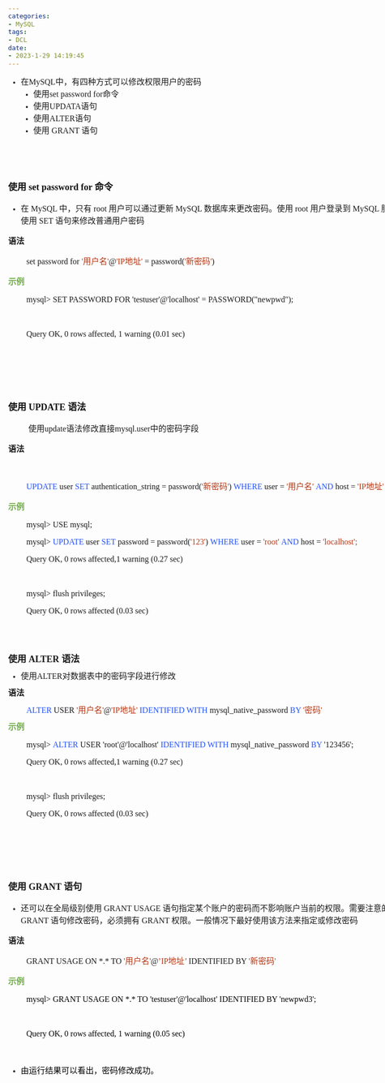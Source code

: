 ```yaml
---
categories:
- MySQL
tags:
- DCL
date:
- 2023-1-29 14:19:45
---
```


<body lang=zh-CN style='font-family:Calibri;font-size:11.0pt'>
<!--StartFragment-->

<div style='direction:ltr;border-width:100%'>

<div style='direction:ltr;margin-top:0in;margin-left:0in;width:8.8652in'>

<div style='direction:ltr;margin-top:0in;margin-left:0in;width:8.8652in'>

<ul type=disc style='direction:ltr;unicode-bidi:embed;margin-top:0in;
 margin-bottom:0in'>
 <li style='margin-top:0;margin-bottom:0;vertical-align:middle'><span
     style='font-family:"Microsoft YaHei UI";font-size:12.0pt' lang=zh-CN>在</span><span
     style='font-family:"Comic Sans MS";font-size:12.0pt' lang=en-US>MySQL</span><span
     style='font-family:"Microsoft YaHei UI";font-size:12.0pt' lang=zh-CN>中，有四种方式可以修改权限用户的密码</span></li>
 <ul type=disc style='direction:ltr;unicode-bidi:embed;margin-top:0in;
  margin-bottom:0in'>
  <li style='margin-top:0;margin-bottom:0;vertical-align:middle'><span
      style='font-family:"Microsoft YaHei UI";font-size:12.0pt' lang=zh-CN>使用</span><span
      style='font-family:"Comic Sans MS";font-size:12.0pt' lang=en-US>set
      password for</span><span style='font-family:"Microsoft YaHei UI";
      font-size:12.0pt' lang=zh-CN>命令</span></li>
  <li style='margin-top:0;margin-bottom:0;vertical-align:middle'><span
      style='font-family:"Microsoft YaHei UI";font-size:12.0pt' lang=zh-CN>使用</span><span
      style='font-family:"Comic Sans MS";font-size:12.0pt' lang=en-US>UPDATA</span><span
      style='font-family:"Microsoft YaHei UI";font-size:12.0pt' lang=zh-CN>语句</span></li>
  <li style='margin-top:0;margin-bottom:0;vertical-align:middle'><span
      style='font-family:"Microsoft YaHei UI";font-size:12.0pt' lang=zh-CN>使用</span><span
      style='font-family:"Comic Sans MS";font-size:12.0pt' lang=en-US>ALTER</span><span
      style='font-family:"Microsoft YaHei UI";font-size:12.0pt' lang=zh-CN>语句</span></li>
  <li style='margin-top:0;margin-bottom:0;vertical-align:middle'><span
      style='font-family:"Microsoft YaHei UI";font-size:12.0pt'>使用</span><span
      style='font-family:"Comic Sans MS";font-size:12.0pt'> GRANT </span><span
      style='font-family:"Microsoft YaHei UI";font-size:12.0pt'>语句</span></li>
 </ul>
</ul>

<p style='font-family:"Comic Sans MS";font-size:12.0pt'>&nbsp;</p>

<p style='font-family:"Comic Sans MS";font-size:12.0pt'>&nbsp;</p>

<p style='font-size:13.5pt'><span style='font-weight:bold;
font-family:"Microsoft YaHei UI";color:#111111' lang=zh-CN>使用</span><span
style='font-weight:bold;font-family:"Comic Sans MS";color:#111111' lang=en-US>
set password for </span><span style='font-weight:bold;font-family:"Microsoft YaHei UI";
color:#111111' lang=zh-CN>命令</span><span style='font-family:"Microsoft YaHei UI"'
lang=zh-CN>&nbsp;</span></p>

<ul type=disc style='direction:ltr;unicode-bidi:embed;margin-top:0in;
 margin-bottom:0in'>
 <li style='margin-top:0;margin-bottom:0;vertical-align:middle'><span
     style='font-family:"Microsoft YaHei UI";font-size:12.0pt'>在</span><span
     style='font-family:"Comic Sans MS";font-size:12.0pt'> MySQL </span><span
     style='font-family:"Microsoft YaHei UI";font-size:12.0pt'>中，只有</span><span
     style='font-family:"Comic Sans MS";font-size:12.0pt'> root </span><span
     style='font-family:"Microsoft YaHei UI";font-size:12.0pt'>用户可以通过更新</span><span
     style='font-family:"Comic Sans MS";font-size:12.0pt'> MySQL </span><span
     style='font-family:"Microsoft YaHei UI";font-size:12.0pt'>数据库来更改密码。使用</span><span
     style='font-family:"Comic Sans MS";font-size:12.0pt'> root </span><span
     style='font-family:"Microsoft YaHei UI";font-size:12.0pt'>用户登录到</span><span
     style='font-family:"Comic Sans MS";font-size:12.0pt'> MySQL </span><span
     style='font-family:"Microsoft YaHei UI";font-size:12.0pt'>服务器后，可以使用</span><span
     style='font-family:"Comic Sans MS";font-size:12.0pt'> SET </span><span
     style='font-family:"Microsoft YaHei UI";font-size:12.0pt'>语句来修改普通用户密码</span></li>
</ul>

<p style='font-family:"Microsoft YaHei UI";font-size:12.0pt'><span
style='font-weight:bold'>语法</span></p>

<p style='margin-left:.375in;font-size:12.0pt'><span
style='font-family:"Comic Sans MS"' lang=zh-CN>set password for </span><span
style='font-family:"Comic Sans MS";color:#B43512' lang=en-US>'</span><span
style='font-family:"Microsoft YaHei UI";color:#B43512' lang=zh-CN>用户名</span><span
style='font-family:"Comic Sans MS";color:#B43512' lang=en-US>'</span><span
style='font-family:"Comic Sans MS"' lang=zh-CN>@</span><span style='font-family:
"Comic Sans MS";color:#B43512' lang=en-US>'IP</span><span style='font-family:
"Microsoft YaHei UI";color:#B43512' lang=zh-CN>地址</span><span style='font-family:
"Comic Sans MS";color:#B43512' lang=en-US>'</span><span style='font-family:
"Comic Sans MS"' lang=zh-CN> = password(</span><span style='font-family:"Comic Sans MS";
color:#B43512' lang=zh-CN>'</span><span style='font-family:"Microsoft YaHei UI";
color:#B43512' lang=zh-CN>新密码</span><span style='font-family:"Comic Sans MS";
color:#B43512' lang=zh-CN>'</span><span style='font-family:"Comic Sans MS"'
lang=zh-CN>)</span></p>

<p style='font-family:"Microsoft YaHei UI";font-size:12.0pt;
color:#70AD47'><span style='font-weight:bold'>示例</span></p>

<p style='margin-left:.375in;font-family:"Comic Sans MS";font-size:
12.0pt'>mysql&gt; SET PASSWORD FOR 'testuser'@'localhost' =
PASSWORD(&quot;newpwd&quot;);</p>

<p style='margin-left:.375in;font-family:"Comic Sans MS";font-size:
12.0pt'>&nbsp;</p>

<p style='margin-left:.375in;font-family:"Comic Sans MS";font-size:
12.0pt'>Query OK, 0 rows affected, 1 warning (0.01 sec)</p>

<p style='margin-left:.375in;font-family:"Comic Sans MS";font-size:
12.0pt'>&nbsp;</p>

<p style='font-family:"Comic Sans MS";font-size:12.0pt'>&nbsp;</p>

<p style='font-family:"Comic Sans MS";font-size:12.0pt'>&nbsp;</p>

<p style='font-size:13.5pt;color:#111111'><span style='font-weight:
bold;font-family:"Microsoft YaHei UI"' lang=zh-CN>使用</span><span
style='font-weight:bold;font-family:"Comic Sans MS"' lang=en-US> </span><span
style='font-weight:bold;font-family:"Comic Sans MS"' lang=zh-CN>UPDATE</span><span
style='font-weight:bold;font-family:"Comic Sans MS"' lang=en-US> </span><span
style='font-weight:bold;font-family:"Microsoft YaHei UI"' lang=zh-CN>语法</span></p>

<p style='margin-left:.375in;font-size:12.0pt'><span
style='font-family:"Microsoft YaHei UI"' lang=zh-CN>&nbsp;使用</span><span
style='font-family:"Comic Sans MS"' lang=en-US>update</span><span
style='font-family:"Microsoft YaHei UI"' lang=zh-CN>语法修改直接</span><span
style='font-family:"Comic Sans MS"' lang=en-US>mysql.user</span><span
style='font-family:"Microsoft YaHei UI"' lang=zh-CN>中的密码字段</span></p>

<p style='font-family:"Microsoft YaHei UI";font-size:12.0pt'><span
style='font-weight:bold'>语法</span></p>

<p style='margin-left:.375in;font-family:"Microsoft YaHei UI";
font-size:12.0pt'>&nbsp;</p>

<p style='margin-left:.375in;font-size:12.0pt'><span
style='font-family:"Comic Sans MS";color:#2151FF' lang=en-US>UPDATE</span><span
style='font-family:"Comic Sans MS"' lang=en-US> user </span><span
style='font-family:"Comic Sans MS";color:#2151FF' lang=en-US>SET </span><span
style='font-family:"Comic Sans MS"' lang=zh-CN>authentication_string</span><span
style='font-family:"Comic Sans MS"' lang=en-US> = password(</span><span
style='font-family:"Comic Sans MS";color:#B43512' lang=en-US>'</span><span
style='font-family:"Microsoft YaHei UI";color:#B43512' lang=zh-CN>新密码</span><span
style='font-family:"Comic Sans MS";color:#B43512' lang=en-US>'</span><span
style='font-family:"Comic Sans MS"' lang=en-US>) </span><span style='font-family:
"Comic Sans MS";color:#2151FF' lang=en-US>WHERE</span><span style='font-family:
"Comic Sans MS"' lang=en-US> user = </span><span style='font-family:"Comic Sans MS";
color:#B43512' lang=en-US>'</span><span style='font-family:"Microsoft YaHei UI";
color:#B43512' lang=zh-CN>用户名</span><span style='font-family:"Comic Sans MS";
color:#B43512' lang=en-US>' </span><span style='font-family:"Comic Sans MS";
color:#2151FF' lang=en-US>AND</span><span style='font-family:"Comic Sans MS"'
lang=en-US> host = </span><span style='font-family:"Comic Sans MS";color:#B43512'
lang=en-US>'IP</span><span style='font-family:"Microsoft YaHei UI";color:#B43512'
lang=zh-CN>地址</span><span style='font-family:"Comic Sans MS";color:#B43512'
lang=en-US>'</span></p>

<p style='font-family:"Microsoft YaHei UI";font-size:12.0pt;
color:#70AD47'><span style='font-weight:bold'>示例</span></p>

<p style='margin-left:.375in;font-family:"Comic Sans MS";font-size:
12.0pt'><span lang=zh-CN>mysql&gt;</span><span lang=en-US> USE mysql;</span></p>

<p style='margin-left:.375in;font-size:12.0pt'><span
style='font-family:"Comic Sans MS"' lang=zh-CN>mysql&gt; </span><span
style='font-family:"Comic Sans MS";color:#2151FF' lang=en-US>UPDATE</span><span
style='font-family:"Comic Sans MS"' lang=zh-CN> user </span><span
style='font-family:"Comic Sans MS";color:#2151FF' lang=en-US>SET</span><span
style='font-family:"Comic Sans MS"' lang=zh-CN> password</span><span
style='font-family:"Comic Sans MS"' lang=en-US> </span><span style='font-family:
"Comic Sans MS"' lang=zh-CN>=</span><span style='font-family:"Comic Sans MS"'
lang=en-US> </span><span style='font-family:"Comic Sans MS"' lang=zh-CN>password(</span><span
style='font-family:"Comic Sans MS";color:#B43512' lang=zh-CN>'123'</span><span
style='font-family:"Comic Sans MS"' lang=zh-CN>) </span><span style='font-family:
"Comic Sans MS";color:#2151FF' lang=en-US>WHERE</span><span style='font-family:
"Comic Sans MS"' lang=zh-CN> user</span><span style='font-family:"Comic Sans MS"'
lang=en-US> </span><span style='font-family:"Comic Sans MS"' lang=zh-CN>=</span><span
style='font-family:"Comic Sans MS"' lang=en-US> </span><span style='font-family:
"Comic Sans MS";color:#B43512' lang=zh-CN>'root' </span><span style='font-family:
"Comic Sans MS";color:#2151FF' lang=en-US>AND </span><span style='font-family:
"Comic Sans MS"' lang=zh-CN>host</span><span style='font-family:"Comic Sans MS"'
lang=en-US> </span><span style='font-family:"Comic Sans MS"' lang=zh-CN>=</span><span
style='font-family:"Comic Sans MS"' lang=en-US> </span><span style='font-family:
"Comic Sans MS";color:#B43512' lang=zh-CN>'localhost';</span><span
style='font-family:"Microsoft YaHei UI"' lang=zh-CN>&nbsp;</span></p>

<p style='margin-left:.375in;font-family:"Comic Sans MS";font-size:
12.0pt'><span lang=zh-CN>Query OK, 0 rows affected</span><span lang=en-US>,1
warning</span><span lang=zh-CN> (0.</span><span lang=en-US>27</span><span
lang=zh-CN> sec)</span></p>

<p style='margin-left:.375in;font-family:"Comic Sans MS";font-size:
12.0pt'>&nbsp;</p>

<p style='margin-left:.375in;font-size:12.0pt'><span
style='font-family:"Comic Sans MS"'>mysql&gt; flush privileges;</span><span
style='font-family:"Microsoft YaHei UI"'>&nbsp;</span></p>

<p style='margin-left:.375in;font-family:"Comic Sans MS";font-size:
12.0pt'>Query OK, 0 rows affected (0.03 sec)</p>

<p style='margin-top:7pt;margin-bottom:7pt;font-family:"Comic Sans MS";
font-size:12.0pt'>&nbsp;</p>

<p style='margin-left:.375in;margin-top:7pt;margin-bottom:7pt;font-family:"Comic Sans MS";
font-size:12.0pt'>&nbsp;</p>

<p style='margin-top:7pt;margin-bottom:7pt;font-size:13.5pt'><span
style='font-weight:bold;font-family:"Microsoft YaHei UI"' lang=zh-CN>使用</span><span
style='font-weight:bold;font-family:"Comic Sans MS"' lang=en-US> ALTER </span><span
style='font-weight:bold;font-family:"Microsoft YaHei UI"' lang=zh-CN>语法</span></p>

<ul type=disc style='direction:ltr;unicode-bidi:embed;margin-top:0in;
 margin-bottom:0in'>
 <li style='margin-top:0;margin-bottom:0;vertical-align:middle;margin-top:7pt;
     margin-bottom:7pt'><span style='font-family:"Microsoft YaHei UI";
     font-size:12.0pt' lang=zh-CN>使用</span><span style='font-family:"Comic Sans MS";
     font-size:12.0pt' lang=en-US>ALTER</span><span style='font-family:"Microsoft YaHei UI";
     font-size:12.0pt' lang=zh-CN>对数据表中的密码字段进行修改</span></li>
</ul>

<p style='margin-top:7pt;margin-bottom:7pt;font-family:"Microsoft YaHei UI";
font-size:12.0pt'><span style='font-weight:bold'>语法</span></p>

<p style='margin-left:.375in;margin-top:7pt;margin-bottom:7pt;font-size:12.0pt'><span
style='font-family:"Comic Sans MS";color:#2151FF' lang=en-US>ALTER</span><span
style='font-family:"Comic Sans MS"' lang=en-US> USER </span><span
style='font-family:"Comic Sans MS";color:#B43512' lang=en-US>'</span><span
style='font-family:"Microsoft YaHei UI";color:#B43512' lang=zh-CN>用户名</span><span
style='font-family:"Comic Sans MS";color:#B43512' lang=en-US>'</span><span
style='font-family:"Comic Sans MS"' lang=en-US>@</span><span style='font-family:
"Comic Sans MS";color:#B43512' lang=en-US>'IP</span><span style='font-family:
"Microsoft YaHei UI";color:#B43512' lang=zh-CN>地址</span><span style='font-family:
"Comic Sans MS";color:#B43512' lang=en-US>' </span><span style='font-family:
"Comic Sans MS";color:#2151FF' lang=en-US>IDENTIFIED WITH</span><span
style='font-family:"Comic Sans MS"' lang=en-US> mysql_native_password </span><span
style='font-family:"Comic Sans MS";color:#2151FF' lang=en-US>BY </span><span
style='font-family:"Comic Sans MS";color:#B43512' lang=en-US>'</span><span
style='font-family:"Microsoft YaHei UI";color:#B43512' lang=zh-CN>密码</span><span
style='font-family:"Comic Sans MS";color:#B43512' lang=en-US>'</span></p>

<p style='margin-top:7pt;margin-bottom:7pt;font-family:"Microsoft YaHei UI";
font-size:12.0pt;color:#70AD47'><span style='font-weight:bold'>示例</span></p>

<p style='margin-left:.375in;font-family:"Comic Sans MS";font-size:
12.0pt'><span lang=zh-CN>mysql&gt; </span><span style='color:#2151FF'
lang=en-US>ALTER</span><span lang=en-US> USER 'root'@'localhost' </span><span
style='color:#2151FF' lang=en-US>IDENTIFIED WITH</span><span lang=en-US>
mysql_native_password </span><span style='color:#2151FF' lang=en-US>BY</span><span
lang=en-US> '123456';</span></p>

<p style='margin-left:.375in;font-family:"Comic Sans MS";font-size:
12.0pt'><span lang=zh-CN>Query OK, 0 rows affected</span><span lang=en-US>,1
warning</span><span lang=zh-CN> (0.</span><span lang=en-US>27</span><span
lang=zh-CN> sec)</span></p>

<p style='margin-left:.375in;font-family:"Comic Sans MS";font-size:
12.0pt'>&nbsp;</p>

<p style='margin-left:.375in;font-size:12.0pt'><span
style='font-family:"Comic Sans MS"'>mysql&gt; flush privileges;</span><span
style='font-family:"Microsoft YaHei UI"'>&nbsp;</span></p>

<p style='margin-left:.375in;font-family:"Comic Sans MS";font-size:
12.0pt'>Query OK, 0 rows affected (0.03 sec)</p>

<p style='font-family:"Comic Sans MS";font-size:12.0pt'>&nbsp;</p>

<p style='font-family:"Comic Sans MS";font-size:12.0pt'>&nbsp;</p>

<p style='font-family:"Comic Sans MS";font-size:12.0pt'>&nbsp;</p>

<p style='font-size:13.5pt'><span style='font-weight:bold;
font-family:"Microsoft YaHei UI"'>使用</span><span style='font-weight:bold;
font-family:"Comic Sans MS"'> GRANT </span><span style='font-weight:bold;
font-family:"Microsoft YaHei UI"'>语句</span></p>

<ul type=disc style='direction:ltr;unicode-bidi:embed;margin-top:0in;
 margin-bottom:0in'>
 <li style='margin-top:0;margin-bottom:0;vertical-align:middle'><span
     style='font-family:"Microsoft YaHei UI";font-size:12.0pt'>还可以在全局级别使用</span><span
     style='font-family:"Comic Sans MS";font-size:12.0pt'> GRANT USAGE </span><span
     style='font-family:"Microsoft YaHei UI";font-size:12.0pt'>语句指定某个账户的密码而不影响账户当前的权限。需要注意的是，使用</span><span
     style='font-family:"Comic Sans MS";font-size:12.0pt'> GRANT </span><span
     style='font-family:"Microsoft YaHei UI";font-size:12.0pt'>语句修改密码，必须拥有</span><span
     style='font-family:"Comic Sans MS";font-size:12.0pt'> GRANT </span><span
     style='font-family:"Microsoft YaHei UI";font-size:12.0pt'>权限。一般情况下最好使用该方法来指定或修改密码</span></li>
</ul>

<p style='font-family:"Microsoft YaHei UI";font-size:12.0pt'><span
style='font-weight:bold'>语法</span></p>

<p style='margin-left:.375in;font-size:12.0pt'><span
style='font-family:"Comic Sans MS"' lang=zh-CN>GRANT USAGE ON *.* TO </span><span
style='font-family:"Comic Sans MS";color:#B43512' lang=zh-CN>'</span><span
style='font-family:"Microsoft YaHei UI";color:#B43512' lang=zh-CN>用户名</span><span
style='font-family:"Comic Sans MS";color:#B43512' lang=zh-CN>'</span><span
style='font-family:"Comic Sans MS"' lang=zh-CN>@</span><span style='font-family:
"Comic Sans MS";color:#B43512' lang=zh-CN>’</span><span style='font-family:
"Comic Sans MS";color:#B43512' lang=en-US>IP</span><span style='font-family:
"Microsoft YaHei UI";color:#B43512' lang=zh-CN>地址</span><span style='font-family:
"Comic Sans MS";color:#B43512' lang=zh-CN>’</span><span style='font-family:
"Comic Sans MS"' lang=zh-CN> IDENTIFIED BY </span><span style='font-family:
"Comic Sans MS";color:#B43512' lang=zh-CN>'</span><span style='font-family:
"Microsoft YaHei UI";color:#B43512' lang=zh-CN>新密码</span><span
style='font-family:"Comic Sans MS";color:#B43512' lang=zh-CN>'</span></p>

<p style='font-family:"Microsoft YaHei UI";font-size:12.0pt;
color:#70AD47'><span style='font-weight:bold'>示例</span></p>

<p style='margin-left:.375in;font-family:"Comic Sans MS";font-size:
12.0pt;color:black'>mysql&gt; GRANT USAGE ON *.* TO 'testuser'@'localhost'
IDENTIFIED BY 'newpwd3';</p>

<p style='margin-left:.375in;font-family:"Comic Sans MS";font-size:
12.0pt;color:black'>&nbsp;</p>

<p style='margin-left:.375in;font-family:"Comic Sans MS";font-size:
12.0pt;color:black'>Query OK, 0 rows affected, 1 warning (0.05 sec)</p>

<p style='margin-left:.375in;font-family:"Comic Sans MS";font-size:
12.0pt;color:black'>&nbsp;</p>

<ul type=disc style='direction:ltr;unicode-bidi:embed;margin-top:0in;
 margin-bottom:0in'>
 <li style='margin-top:0;margin-bottom:0;vertical-align:middle;color:black'><span
     style='font-family:"Microsoft YaHei UI";font-size:12.0pt'>由运行结果可以看出，密码修改成功。</span></li>
</ul>

</div>

</div>

</div>

<!--EndFragment-->
</body>

